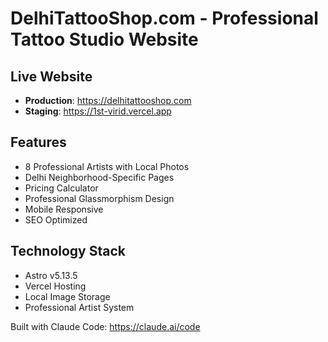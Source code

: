 # DelhiTattooShop.com - Professional Tattoo Studio Website

## Live Website
- **Production**: https://delhitattooshop.com  
- **Staging**: https://1st-virid.vercel.app

## Features
- 8 Professional Artists with Local Photos
- Delhi Neighborhood-Specific Pages
- Pricing Calculator
- Professional Glassmorphism Design
- Mobile Responsive
- SEO Optimized

## Technology Stack  
- Astro v5.13.5
- Vercel Hosting
- Local Image Storage
- Professional Artist System

Built with Claude Code: https://claude.ai/code
